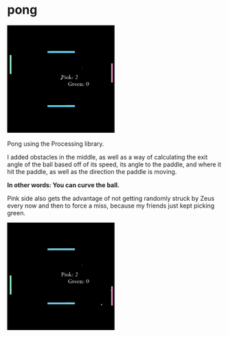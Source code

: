 # pong

<img src="pongDemo.gif" width="250" height="250"/>

Pong using the Processing library.

I added obstacles in the middle, as well as a way of calculating the exit angle of the ball based off of its speed, its angle to the paddle, and where it hit the paddle, as well as the direction the paddle is moving. 

**In other words: You can curve the ball.**

Pink side also gets the advantage of not getting randomly struck by Zeus every now and then to force a miss, because my friends just kept picking green.

<img src="pongDemo2.gif" width="250" height="250"/>
